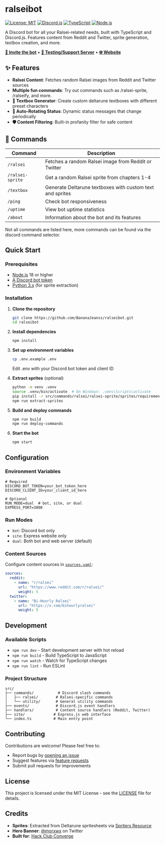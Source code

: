 # ralseibot

[![License: MIT](https://img.shields.io/badge/License-MIT-yellow.svg)](LICENSE)
[![Discord.js](https://img.shields.io/badge/discord.js-v14-blue.svg)](https://discord.js.org/)
[![TypeScript](https://img.shields.io/badge/TypeScript-5.8-blue.svg)](https://www.typescriptlang.org/)
[![Node.js](https://img.shields.io/badge/Node.js-18%2B-green.svg)](https://nodejs.org/)

A Discord bot for all your Ralsei-related needs, built with TypeScript and Discord.js. Features content from Reddit and Twitter, sprite generation, textbox creation, and more.

[**🔗 Invite the bot**](https://discord.com/oauth2/authorize?client_id=1388252423197561013) • [**💬 Testing/Support Server**](https://discord.gg/mNaHqRPtKq) • [**🌐 Website**](https://ralseibot.bnajns.hackclub.app)

## ✨ Features

- **Ralsei Content**: Fetches random Ralsei images from Reddit and Twitter sources
- **Multiple fun commands**: Try out commands such as /ralsei-sprite, /ralseify, and more.
- **💬 Textbox Generator**: Create custom deltarune textboxes with different preset characters
- **🔄 Auto-Rotating Status**: Dynamic status messages that change periodically
- **🛡️ Content Filtering**: Built-in profanity filter for safe content

## 🤖 Commands

| Command | Description |
|---------|-------------|
| `/ralsei` | Fetches a random Ralsei image from Reddit or Twitter |
| `/ralsei-sprite` | Get a random Ralsei sprite from chapters 1-4 |
| `/textbox` | Generate Deltarune textboxes with custom text and sprites |
| `/ping` | Check bot responsiveness |
| `/uptime` | View bot uptime statistics |
| `/about` | Information about the bot and its features |

Not all commands are listed here, more commands can be found via the discord command selector.

## Quick Start

### Prerequisites

- [Node.js](https://nodejs.org/) 18 or higher
- [A Discord bot token](https://discord.com/developers/applications)
- [Python 3.x](https://python.org/) (for sprite extraction)

### Installation

1. **Clone the repository**
   ```bash
   git clone https://github.com/BananaJeanss/ralseibot.git
   cd ralseibot
   ```

2. **Install dependencies**
   ```bash
   npm install
   ```

3. **Set up environment variables**
   ```bash
   cp .env.example .env
   ```
   Edit .env with your Discord bot token and client ID

4. **Extract sprites** (optional)
   ```bash
   python -m venv .venv
   source .venv/bin/activate  # On Windows: .venv\Scripts\activate
   pip install -r src/commands/ralsei/ralsei-sprite/sprites/requirements.txt
   npm run extract-sprites
   ```

5. **Build and deploy commands**
   ```bash
   npm run build
   npm run deploy-commands
   ```

6. **Start the bot**
   ```bash
   npm start
   ```

## Configuration

### Environment Variables

```env
# Required
DISCORD_BOT_TOKEN=your_bot_token_here
DISCORD_CLIENT_ID=your_client_id_here

# Optional
RUN_MODE=dual  # bot, site, or dual
EXPRESS_PORT=3000
```

### Run Modes

- `bot`: Discord bot only
- `site`: Express website only  
- `dual`: Both bot and web server (default)

### Content Sources

Configure content sources in [`sources.yaml`](sources.yaml):

```yaml
sources:
  reddit:
    - name: "r/ralsei"
      url: "https://www.reddit.com/r/ralsei/"
      weight: 5
  twitter:
    - name: "Bi-Hourly Ralsei"
      url: "https://x.com/bihourlyralsei"
      weight: 5
```

## Development

### Available Scripts

- `npm run dev` - Start development server with hot reload
- `npm run build` - Build TypeScript to JavaScript
- `npm run watch` - Watch for TypeScript changes
- `npm run lint` - Run ESLint

### Project Structure

```
src/
├── commands/           # Discord slash commands
│   ├── ralsei/        # Ralsei-specific commands
│   └── utility/       # General utility commands
├── events/            # Discord.js event handlers
├── handlers/          # Content source handlers (Reddit, Twitter)
├── site/             # Express.js web interface
└── index.ts          # Main entry point
```

## Contributing

Contributions are welcome! Please feel free to:

- Report bugs by [opening an issue](https://github.com/BananaJeanss/ralseibot/issues)
- Suggest features via [feature requests](https://github.com/BananaJeanss/ralseibot/issues)
- Submit pull requests for improvements

## License

This project is licensed under the MIT License - see the [LICENSE](LICENSE) file for details.

## Credits

- **Sprites**: Extracted from Deltarune spritesheets via [Spriters Resource](https://www.spriters-resource.com/)
- **Hero Banner**: [@morxwx](https://x.com/morxwx) on Twitter
- **Built for**: [Hack Club Converge](https://converge.hackclub.com/)